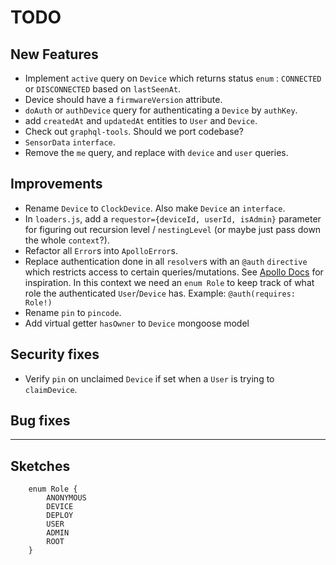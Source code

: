 # TODO

## New Features
* Implement `active` query on `Device` which returns status `enum` : `CONNECTED` or `DISCONNECTED` based on `lastSeenAt`.
* Device should have a `firmwareVersion` attribute.
* `doAuth` or `authDevice` query for authenticating a `Device` by `authKey`.
* add `createdAt` and `updatedAt` entities to `User` and `Device`.
* Check out `graphql-tools`. Should we port codebase?
* `SensorData` `interface`.
* Remove the `me` query, and replace with `device` and `user` queries.

## Improvements
* Rename `Device` to `ClockDevice`. Also make `Device` an `interface`.
* In `loaders.js`, add a `requestor={deviceId, userId, isAdmin}` parameter for figuring out recursion level /  `nestingLevel` (or maybe just pass down the whole `context`?).
* Refactor all `Error`s into `ApolloError`s.
* Replace authentication done in all `resolver`s with an `@auth` `directive` which restricts access to certain queries/mutations. See [Apollo Docs](https://www.apollographql.com/docs/apollo-server/features/authentication#directives-auth) for inspiration. In this context we need an `enum Role` to keep track of what role the authenticated `User`/`Device` has. Example: `@auth(requires: Role!)`
* Rename `pin` to `pincode`.
* Add virtual getter `hasOwner` to `Device` mongoose model

## Security fixes
* Verify `pin` on unclaimed `Device` if set when a `User` is trying to `claimDevice`.

## Bug fixes

---

## Sketches

```
    enum Role {
        ANONYMOUS
        DEVICE
        DEPLOY
        USER
        ADMIN
        ROOT
    }
```